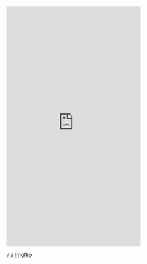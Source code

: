<div style="width:360px;max-width:100%;"><div style="height:0;padding-bottom:177.78%;position:relative;"><iframe width="360" height="640" style="position:absolute;top:0;left:0;width:100%;height:100%;" frameBorder="0" src="https://imgflip.com/embed/5c8y4v"></iframe></div><p><a href="https://imgflip.com/gif/5c8y4v">via Imgflip</a></p></div>
